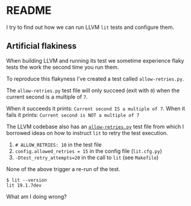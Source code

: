 # README

I try to find out how we can run LLVM `lit` tests and configure them.

## Artificial flakiness

When building LLVM and running its test we sometime experience flaky tests the
work the second time you run them.

To reproduce this flakyness I've created a test called `allow-retries.py`.

The `allow-retries.py` test file will only succeed (exit with `0`)
when the current second is a multiple of `7`.

When it succeeds it prints: `Current second IS a multiple of 7`.
When it fails it prints: `Current second is NOT a multiple of 7`

The LLVM codebase also has an
[`allow-retries.py`](https://github.com/llvm/llvm-project/blob/main/llvm/utils/lit/tests/allow-retries.py)
test file from which I borrowed ideas on how to instruct `lit` to retry the test execution.

1. `# ALLOW_RETRIES: 10` in the test file
2. `config.allowed_retries = 15` in the config file (`lit.cfg.py`)
3. `-Dtest_retry_attempts=20` in the call to `lit` (see `Makefile`)

None of the above trigger a re-run of the test. 

```console
$ lit --version
lit 19.1.7dev
```

What am I doing wrong?

